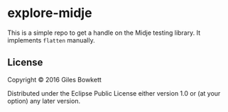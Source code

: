 # explore-midje

This is a simple repo to get a handle on the Midje testing library.
It implements `flatten` manually.

## License

Copyright © 2016 Giles Bowkett

Distributed under the Eclipse Public License either version 1.0 or (at
your option) any later version.

